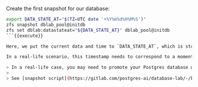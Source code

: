 Create the first snapshot for our database:

```bash
export DATA_STATE_AT="$(TZ=UTC date '+%Y%m%d%H%M%S')"
zfs snapshot dblab_pool@initdb
zfs set dblab:datastateat="${DATA_STATE_AT}" dblab_pool@initdb
```{{execute}}

Here, we put the current data and time to `DATA_STATE_AT`, which is stored in ZFS snapshot meta data. 

In a real-life scenario, this timestamp needs to correspond to a moment in time that represents the latest state of the database. 

> In a real-life case, you may need to promote your Postgres database when preparing a snapshot if it was in a "replica" state. 
>
> See [snapshot script](https://gitlab.com/postgres-ai/database-lab/-/blob/master/scripts/create_zfs_snapshot.sh) as an example how this process can be automated.
